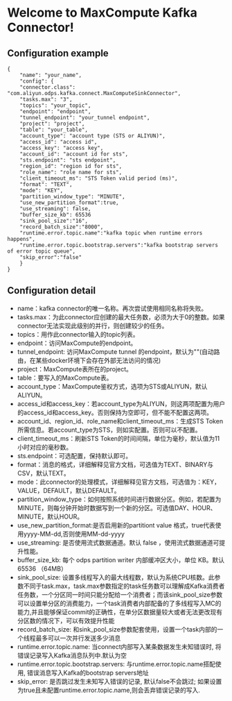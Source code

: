 # Welcome to MaxCompute Kafka Connector!

## Configuration example
````$xslt
{
    "name": "your_name",
    "config": {
	"connector.class": "com.aliyun.odps.kafka.connect.MaxComputeSinkConnector",
	"tasks.max": "3",
	"topics": "your_topic",
	"endpoint": "endpoint",
	"tunnel_endpoint": "your_tunnel endpoint",
	"project": "project",
	"table": "your_table",
	"account_type": "account type (STS or ALIYUN)",
	"access_id": "access id",
	"access_key": "access key",
	"account_id": "account id for sts",
	"sts.endpoint": "sts endpoint",
	"region_id": "region id for sts",
	"role_name": "role name for sts",
	"client_timeout_ms": "STS Token valid period (ms)",
	"format": "TEXT",
	"mode": "KEY",
	"partition_window_type": "MINUTE",
	"use_new_partition_format":true,
	"use_streaming": false,
	"buffer_size_kb": 65536
	"sink_pool_size":"16",
	"record_batch_size":"8000",
	"runtime.error.topic.name":"kafka topic when runtime errors happens",
	"runtime.error.topic.bootstrap.servers":"kafka bootstrap servers of error topic queue",
	"skip_error":"false"
    }
}
````

## Configuration detail
- name：kafka connector的唯一名称。再次尝试使用相同名称将失败。
- tasks.max：为此connector应创建的最大任务数，必须为大于0的整数。如果connector无法实现此级别的并行，则创建较少的任务。
- topics：用作此connector输入的topic列表。
- endpoint：访问MaxCompute的endpoint。
- tunnel_endpoint: 访问MaxCompute tunnel 的endpoint，默认为""(自动路由，在某些docker环境下会存在外部无法访问的情况)
- project：MaxCompute表所在的project。
- table：要写入的MaxCompute表。
- account_type：MaxCompute鉴权方式，选项为STS或ALIYUN，默认ALIYUN。
- access_id和access_key：若account_type为ALIYUN，则这两项配置为用户的access_id和access_key。否则保持为空即可，但不能不配置这两项。
- account_id、region_id、role_name和client_timeout_ms：生成STS Token所需信息。若account_type为STS，则如实配置。否则可以不配置。
- client_timeout_ms：刷新STS Token的时间间隔，单位为毫秒，默认值为11小时对应的毫秒数。
- sts.endpoint：可选配置，保持默认即可。
- format：消息的格式，详细解释见官方文档，可选值为TEXT、BINARY与CSV，默认TEXT。
- mode：此connector的处理模式，详细解释见官方文档，可选值为：KEY，VALUE，DEFAULT，默认DEFAULT。
- partition_window_type：如何按照系统时间进行数据分区。例如，若配置为MINUTE，则每分钟开始时数据写到一个新的分区。可选值DAY、HOUR、MINUTE，默认HOUR。
- use_new_partition_format:是否启用新的partitiont value 格式，true代表使用yyyy-MM-dd,否则使用MM-dd-yyyy
- use_streaming: 是否使用流式数据通道。默认 false ，使用流式数据通道可提升性能。
- buffer_size_kb: 每个 odps partition writer 内部缓冲区大小，单位 KB。默认 65536 （64MB）
- sink_pool_size: 设置多线程写入的最大线程数，默认为系统CPU核数。此参数不同于task.max，task.max参数指定的task任务数可以理解成Kafka消费者任务数，一个分区同一时间只能分配给一个消费者；而该sink_pool_size参数可以设置单分区的消费能力，一个task消费者内部配备的了多线程写入MC的能力,并且能够保证commit的正确性，在单分区数据量较大或者无法更改现有分区数的情况下，可以有效提升性能
- record_batch_size: 和sink_pool_size参数配套使用，设置一个task内部的一个线程最多可以一次并行发送多少消息
- runtime.error.topic.name: 当connect内部写入某条数据发生未知错误时, 将错误记录写入Kafka消息队列中.默认为空
- runtime.error.topic.bootstrap.servers: 与runtime.error.topic.name搭配使用, 错误消息写入Kafka的bootstrap servers地址
- skip_error: 是否跳过发生未知写入错误的记录, 默认false不会跳过; 如果设置为true且未配置runtime.error.topic.name,则会丢弃错误记录的写入.
